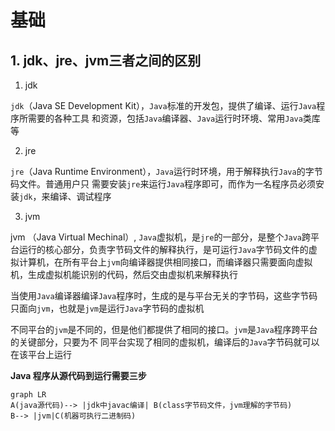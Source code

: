 # 基础

## 1. jdk、jre、jvm三者之间的区别

1. jdk

`jdk`（Java SE Development Kit），`Java`标准的开发包，提供了编译、运行`Java`程序所需要的各种工具
和资源，包括`Java`编译器、`Java`运行时环境、常用`Java`类库等

2. jre

`jre`（Java Runtime Environment），`Java`运行时环境，用于解释执行`Java`的字节码文件。普通用户只
需要安装`jre`来运行`Java`程序即可，而作为一名程序员必须安装`jdk`，来编译、调试程序

3. jvm

jvm （Java Virtual Mechinal）, `Java`虚拟机，是`jre`的一部分，是整个`Java`跨平台运行的核心部分，负责字节码文件的解释执行，是可运行`Java`字节码文件的虚拟计算机，在所有平台上`jvm`向编译器提供相同接口，而编译器只需要面向虚拟机，生成虚拟机能识别的代码，然后交由虚拟机来解释执行

当使用`Java`编译器编译`Java`程序时，生成的是与平台无关的字节码，这些字节码只面向`jvm`，也就是`jvm`是运行`Java`字节码的虚拟机

不同平台的`jvm`是不同的，但是他们都提供了相同的接口。`jvm`是`Java`程序跨平台的关键部分，只要为不
同平台实现了相同的虚拟机，编译后的`Java`字节码就可以在该平台上运行

**Java 程序从源代码到运行需要三步**

```mermaid
graph LR
A(java源代码)--> |jdk中javac编译| B(class字节码文件，jvm理解的字节码)
B--> |jvm|C(机器可执行二进制码)
```
